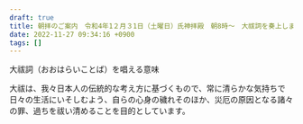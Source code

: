 ```yaml
---
draft: true
title: 朝拝のご案内　令和4年1２月３1日（土曜日）氏神拝殿　朝8時〜　大祓詞を奏上します。無料。申込不要。いつもと曜日が違います。
date: 2022-11-27 09:34:16 +0900
tags: []
---
```


大祓詞（おおはらいことば）を唱える意味

大祓は、我々日本人の伝統的な考え方に基づくもので、常に清らかな気持ちで日々の生活にいそしむよう、自らの心身の穢れそのほか、災厄の原因となる諸々の罪、過ちを祓い清めることを目的としています。
